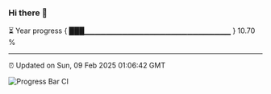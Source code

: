 ### Hi there 👋

⏳ Year progress { ███▁▁▁▁▁▁▁▁▁▁▁▁▁▁▁▁▁▁▁▁▁▁▁▁▁▁▁ } 10.70 %

---

⏰ Updated on Sun, 09 Feb 2025 01:06:42 GMT

![Progress Bar CI](https://github.com/liununu/liununu/workflows/Progress%20Bar%20CI/badge.svg)
